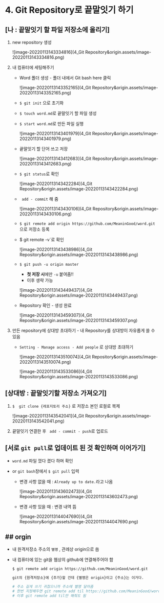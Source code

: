 # 4. Git Repository로 끝말잇기 하기



## [나 : 끝말잇기 할 파일 저장소에 올리기]   

1. new repository 생성  

   ![image-20220113143334816](4_Git Repository&origin.assets/image-20220113143334816.png)



2. 내 컴퓨터에 세팅해주기

   - Word 폴더 생성 - 폴더 내에서 Git bash here 클릭

     ![image-20220113143352165](4_Git Repository&origin.assets/image-20220113143352165.png)

     

   - `$ git init` 으로 초기화

   - `$ touch word.md`로 끝말잇기 할 파일 생성

   - `$ start word.md`로 만든 파일 실행

     ![image-20220113143401979](4_Git Repository&origin.assets/image-20220113143401979.png)

     

   - 끝말잇기 할 단어 쓰고 저장

     ![image-20220113143412683](4_Git Repository&origin.assets/image-20220113143412683.png)

     

   - `$ git status`로 확인

     ![image-20220113143422284](4_Git Repository&origin.assets/image-20220113143422284.png)

     

   - ` add - commit` 해 줌

     ![image-20220113143430106](4_Git Repository&origin.assets/image-20220113143430106.png)

     

   - `$ git remote add origin https://github.com/MeaninGood/word.git` 으로 저장소 등록

   - $ git remote -v`로 확인

     ![image-20220113143438986](4_Git Repository&origin.assets/image-20220113143438986.png)

     

   - `$ git push -u origin master` 

     - **첫 저장 시**에만 `-u` 붙여줌!!
     - 이후 생략 가능

     ![image-20220113143449437](4_Git Repository&origin.assets/image-20220113143449437.png)

     

   - Repository 확인 - 생성 완료

     ![image-20220113143459307](4_Git Repository&origin.assets/image-20220113143459307.png)

     



3. 만든 repository에 상대방 초대하기 - 내 Repository를 상대방이 자유롭게 쓸 수 있음

   - `Setting - Manage access - Add people` 로 상대방 초대하기

     ![image-20220113143510074](4_Git Repository&origin.assets/image-20220113143510074.png)

     

     ![image-20220113143533086](4_Git Repository&origin.assets/image-20220113143533086.png)





## [상대방 : 끝말잇기할 저장소 가져오기]

1. `$  git clone {레포지토리 주소}` 로 저장소 본인 로컬로 복제

   ![image-20220113143542041](4_Git Repository&origin.assets/image-20220113143542041.png)



2. 끝말잇기 연결한 후 ` add - commit - push`로 업로드

   



## [서로 `git pull`로 업데이트 된 것 확인하며 이어가기]

- `word.md` 파일 껐다 켰다 하며 확인

- or `git bash`창에서 `$ git pull` 입력

  - 변경 사항 없을 때 : `Already up to date.`라고 나옴

    ![image-20220113143602473](4_Git Repository&origin.assets/image-20220113143602473.png)

  - 변경 사항 있을 때 : 변경 내역 뜸
  
    ![image-20220113144047690](4_Git Repository&origin.assets/image-20220113144047690.png)







## ## orgin

- 내 원격저장소 주소의 `별명` , 관례상 origin으로 씀

- 내 컴퓨터에 있는 git을 웹상의 github에 연결해주어야 함

  ```bash
  $ git remote add origin https://github.com/MeaninGood/word.git
  
  git의 {원격저장소}에 {추가}할 건데 {별명은 origin}이고 {주소}는 이거다.
  
  # 주소 길게 쓰기 귀찮으니까 주소에 별명 달아줌
  # 한번 지정해두면 git remote add til https://github.com/MeaninGood/word.git로 지정 후
  # 이후 git remote add til만 해줘도 됨
  ```

  
